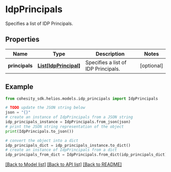 # IdpPrincipals

Specifies a list of IDP Principals.

## Properties

Name | Type | Description | Notes
------------ | ------------- | ------------- | -------------
**principals** | [**List[IdpPrincipal]**](IdpPrincipal.md) | Specifies a list of IDP Principals. | [optional] 

## Example

```python
from cohesity_sdk.helios.models.idp_principals import IdpPrincipals

# TODO update the JSON string below
json = "{}"
# create an instance of IdpPrincipals from a JSON string
idp_principals_instance = IdpPrincipals.from_json(json)
# print the JSON string representation of the object
print(IdpPrincipals.to_json())

# convert the object into a dict
idp_principals_dict = idp_principals_instance.to_dict()
# create an instance of IdpPrincipals from a dict
idp_principals_from_dict = IdpPrincipals.from_dict(idp_principals_dict)
```
[[Back to Model list]](../README.md#documentation-for-models) [[Back to API list]](../README.md#documentation-for-api-endpoints) [[Back to README]](../README.md)


